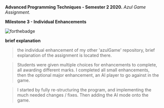 **Advanced Programming Techniques - Semester 2 2020.**
*Azul Game Assignment.*

**Milestone 3 - Individual Enhancements**

![forthebadge](https://forthebadge.com/images/badges/built-with-love.svg)

**brief explanation**

> the individual enhancement of my other 'azulGame' repository, brief explanation of the assignment is located there.

> Students were given multiple choices for enhancements to complete, all awarding different marks. I completed all small enhancements, then the optional major enhancement, an AI player to go against in the game.

> I started by fully re-structuring the program, and implementing the much needed changes / fixes. Then adding the AI mode onto the game.

